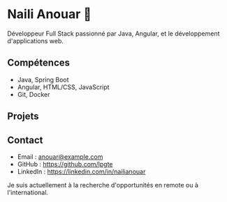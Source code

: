 # Naili Anouar 👋

Développeur Full Stack passionné par Java, Angular, et le développement d'applications web.

## Compétences
- Java, Spring Boot
- Angular, HTML/CSS, JavaScript
- Git, Docker

## Projets

## Contact
- Email : anouar@example.com
- GitHub : https://github.com/lpgte
- LinkedIn : https://linkedin.com/in/nailianouar

Je suis actuellement à la recherche d'opportunités en remote ou à l'international.
